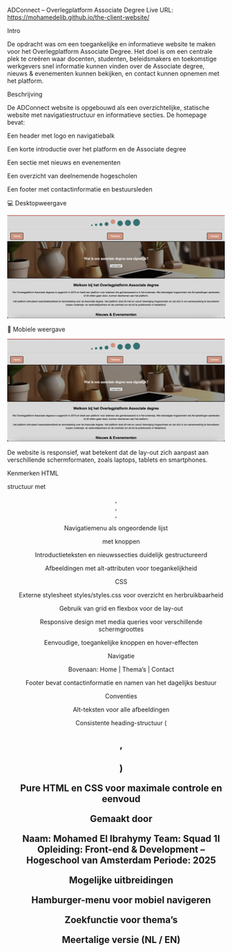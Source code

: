 ADConnect – Overlegplatform Associate Degree
Live URL: https://mohamedelib.github.io/the-client-website/

Intro

De opdracht was om een toegankelijke en informatieve website te maken voor het Overlegplatform Associate Degree.
Het doel is om een centrale plek te creëren waar docenten, studenten, beleidsmakers en toekomstige werkgevers snel informatie kunnen vinden over de Associate degree, nieuws & evenementen kunnen bekijken, en contact kunnen opnemen met het platform.

 Beschrijving

De ADConnect website is opgebouwd als een overzichtelijke, statische website met navigatiestructuur en informatieve secties.
De homepage bevat:

Een header met logo en navigatiebalk

Een korte introductie over het platform en de Associate degree

Een sectie met nieuws en evenementen

Een overzicht van deelnemende hogescholen

Een footer met contactinformatie en bestuursleden

💻 Desktopweergave

![desktopweergave](image.png)



📱 Mobiele weergave

![mobiele weergave](image-1.png)


De website is responsief, wat betekent dat de lay-out zich aanpast aan verschillende schermformaten, zoals laptops, tablets en smartphones.

Kenmerken HTML

structuur met <header>, <main>, <section>, <footer>

Navigatiemenu als ongeordende lijst <ul> met knoppen

Introductieteksten en nieuwssecties duidelijk gestructureerd

Afbeeldingen met alt-attributen voor toegankelijkheid

CSS

Externe stylesheet styles/styles.css voor overzicht en herbruikbaarheid

Gebruik van grid en flexbox voor de lay-out

Responsive design met media queries voor verschillende schermgroottes

Eenvoudige, toegankelijke knoppen en hover-effecten

Navigatie

Bovenaan: Home | Thema’s | Contact

Footer bevat contactinformatie en namen van het dagelijks bestuur

Conventies

Alt-teksten voor alle afbeeldingen

Consistente heading-structuur (<h1>, <h2>)

Pure HTML en CSS voor maximale controle en eenvoud

Gemaakt door

Naam: Mohamed El Ibrahymy
Team: Squad 1I
Opleiding: Front-end & Development – Hogeschool van Amsterdam
Periode: 2025

Mogelijke uitbreidingen

Hamburger-menu voor mobiel navigeren

Zoekfunctie voor thema’s

Meertalige versie (NL / EN)
